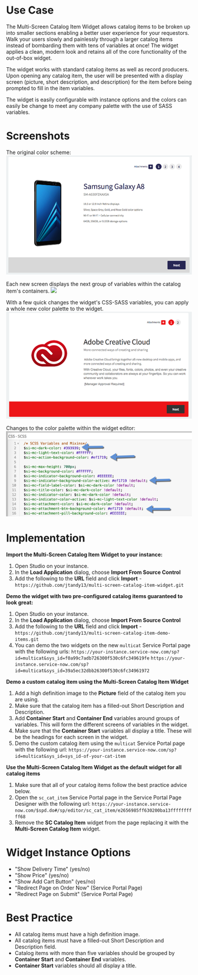 # Use Case
The Multi-Screen Catalog Item Widget allows catalog items to be broken up into smaller sections enabling a better user experience for your requestors. Walk your users slowly and painlessly through a larger catalog items instead of bombarding them with tens of variables at once! The widget applies a clean, modern look and retains all of the core functionality of the out-of-box widget.

The widget works with standard catalog items as well as record producers. Upon opening any catalog item, the user will be presented with a display screen (picture, short description, and description) for the item before being prompted to fill in the item variables.

The widget is easily configurable with instance options and the colors can easily be change to meet any company palette with the use of SASS variables. 

# Screenshots
The original color scheme:
<img src="main-screen-blue.png">

Each new screen displays the next group of variables within the catalog item's containers.
![](demo_low.gif)

With a few quick changes the widget's CSS-SASS variables, you can apply a whole new color palette to the widget.
<img src="main-screen-red.png">

Changes to the color palette within the widget editor:
<img src="sass-variable-changes.png">

# Implementation
**Import the Multi-Screen Catalog Item Widget to your instance:**
1. Open Studio on your instance.
2. In the **Load Application** dialog, choose **Import From Source Control**
3. Add the following to the **URL** field and click **Import** - `https://github.com/jtandy13/multi-screen-catalog-item-widget.git`

**Demo the widget with two pre-configured catalog items guaranteed to look great:**
1. Open Studio on your instance.
2. In the **Load Application** dialog, choose **Import From Source Control**
3. Add the following to the **URL** field and click **Import** - `https://github.com/jtandy13/multi-screen-catalog-item-demo-items.git`
4. You can demo the two widgets on the new `multicat` Service Portal page with the following urls:
`https://your-instance.service-now.com/sp?id=multicat&sys_id=f0a99c7adb726300f530c6fc349619fe`
`https://your-instance.service-now.com/sp?id=multicat&sys_id=39a5ec32dbb26300f530c6fc34961972`

**Demo a custom catalog item using the Multi-Screen Catalog Item Widget**
1. Add a high definition image to the **Picture** field of the catalog item you are using.
2. Make sure that the catalog item has a filled-out Short Description and Description.
3. Add **Container Start** and **Container End** variables around groups of variables. This will form the different screens of variables in the widget. 
4. Make sure that the **Container Start** variables all display a title. These will be the headings for each screen in the widget.
5. Demo the custom catalog item using the `multicat` Service Portal page with the following url:
`https://your-instance.service-now.com/sp?id=multicat&sys_id=sys_id-of-your-cat-item`

**Use the Multi-Screen Catalog Item Widget as the default widget for all catalog items**
1. Make sure that all of your catalog items follow the best practice advice below.
2. Open the `sc_cat_item` Service Portal page in the Service Portal Page Designer with the following url: `https://your-instance.service-now.com/$spd.do#/sp/editor/sc_cat_item/e2656985ff630200ba13ffffffffff68`
3. Remove the **SC Catalog Item** widget from the page replacing it with the **Multi-Screen Catalog Item** widget.

# Widget Instance Options
- "Show Delivery Time" (yes/no)
- "Show Price" (yes/no)
- "Show Add Cart Button" (yes/no)
- "Redirect Page on Order Now" (Service Portal Page)
- "Redirect Page on Submit" (Service Portal Page)

# Best Practice
- All catalog items must have a high definition image.
- All catalog items must have a filled-out Short Description and Description field.
- Catalog items with more than five variables should be grouped by **Container Start** and **Container End** variables.
- **Container Start** variables should all display a title.
